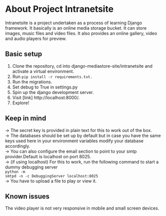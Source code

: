 # About Project Intranetsite
Intranetsite is a project undertaken as a process of learning Django framework. It basically is an online media storage bucket. It can store images, music files and video files. It also provides an online gallery, video and audio players for preview.

## Basic setup 
1. Clone the repository, cd into django-mediastore-site/intranetsite and activate a virtual environment.
2. Run <code>pip install -r requirements.txt.</code>
3. Run the migrations.
4. Set debug to True in settings.py
5. Spin up the django development server.
6. Visit [link] http://localhost:8000/.
7. Explore!

## Keep in mind
-> The secret key is provided in plain text for this to work out of the box.<br/>
-> The databases should be set up by default but in case you have the same keys used here in your environment variables modify your database accordingly.<br/>
-> You can also configure the email section to point to your smtp provider.Default is localhost on port 8025.<br/>
-> (if using localhost) For this to work, run the following command to start a dummy debugging server<br/>
    <code>python -m smtpd -n -c DebuggingServer localhost:8025</code>
<br/>-> You have to upload a file to play or view it.

## Known issues
The video player is not very responsive in mobile and small screen devices.
